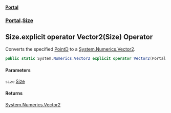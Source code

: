 #### [Portal](index.md 'index')
### [Portal](Portal.md 'Portal').[Size](Size.md 'Portal.Size')

## Size.explicit operator Vector2(Size) Operator

Converts the specified [PointD](PointD.md 'Portal.PointD') to a [System.Numerics.Vector2](https://docs.microsoft.com/en-us/dotnet/api/System.Numerics.Vector2 'System.Numerics.Vector2').

```csharp
public static System.Numerics.Vector2 explicit operator Vector2(Portal.Size size);
```
#### Parameters

<a name='Portal.Size.op_ExplicitSystem.Numerics.Vector2(Portal.Size).size'></a>

`size` [Size](Size.md 'Portal.Size')

#### Returns
[System.Numerics.Vector2](https://docs.microsoft.com/en-us/dotnet/api/System.Numerics.Vector2 'System.Numerics.Vector2')